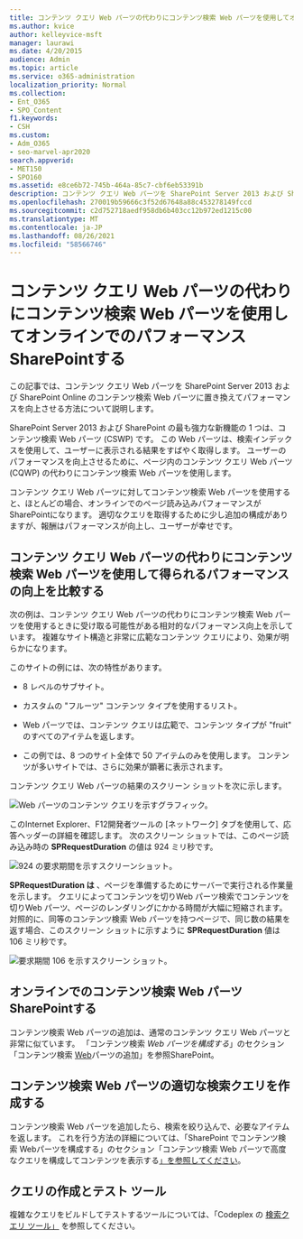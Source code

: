 ```yaml
---
title: コンテンツ クエリ Web パーツの代わりにコンテンツ検索 Web パーツを使用してオンラインでのパフォーマンスSharePointする
ms.author: kvice
author: kelleyvice-msft
manager: laurawi
ms.date: 4/20/2015
audience: Admin
ms.topic: article
ms.service: o365-administration
localization_priority: Normal
ms.collection:
- Ent_O365
- SPO_Content
f1.keywords:
- CSH
ms.custom:
- Adm_O365
- seo-marvel-apr2020
search.appverid:
- MET150
- SPO160
ms.assetid: e8ce6b72-745b-464a-85c7-cbf6eb53391b
description: コンテンツ クエリ Web パーツを SharePoint Server 2013 および SharePoint Online のコンテンツ検索 Web パーツに置き換えてパフォーマンスを向上させる方法について説明します。
ms.openlocfilehash: 270019b59666c3f52d67648a88c453278149fccd
ms.sourcegitcommit: c2d752718aedf958db6b403cc12b972ed1215c00
ms.translationtype: MT
ms.contentlocale: ja-JP
ms.lasthandoff: 08/26/2021
ms.locfileid: "58566746"
---
```

# <a name="using-content-search-web-part-instead-of-content-query-web-part-to-improve-performance-in-sharepoint-online"></a>コンテンツ クエリ Web パーツの代わりにコンテンツ検索 Web パーツを使用してオンラインでのパフォーマンスSharePointする

この記事では、コンテンツ クエリ Web パーツを SharePoint Server 2013 および SharePoint Online のコンテンツ検索 Web パーツに置き換えてパフォーマンスを向上させる方法について説明します。
  
SharePoint Server 2013 および SharePoint の最も強力な新機能の 1 つは、コンテンツ検索 Web パーツ (CSWP) です。 この Web パーツは、検索インデックスを使用して、ユーザーに表示される結果をすばやく取得します。 ユーザーのパフォーマンスを向上させるために、ページ内のコンテンツ クエリ Web パーツ (CQWP) の代わりにコンテンツ検索 Web パーツを使用します。
  
コンテンツ クエリ Web パーツに対してコンテンツ検索 Web パーツを使用すると、ほとんどの場合、オンラインでのページ読み込みパフォーマンスがSharePointになります。 適切なクエリを取得するために少し追加の構成がありますが、報酬はパフォーマンスが向上し、ユーザーが幸せです。
  
## <a name="comparing-the-performance-gain-you-get-from-using-content-search-web-part-instead-of-content-query-web-part"></a>コンテンツ クエリ Web パーツの代わりにコンテンツ検索 Web パーツを使用して得られるパフォーマンスの向上を比較する

次の例は、コンテンツ クエリ Web パーツの代わりにコンテンツ検索 Web パーツを使用するときに受け取る可能性がある相対的なパフォーマンス向上を示しています。 複雑なサイト構造と非常に広範なコンテンツ クエリにより、効果が明らかになります。
  
このサイトの例には、次の特性があります。
  
- 8 レベルのサブサイト。
    
- カスタムの "フルーツ" コンテンツ タイプを使用するリスト。
    
- Web パーツでは、コンテンツ クエリは広範で、コンテンツ タイプが "fruit" のすべてのアイテムを返します。
    
- この例では、8 つのサイト全体で 50 アイテムのみを使用します。 コンテンツが多いサイトでは、さらに効果が顕著に表示されます。
    
コンテンツ クエリ Web パーツの結果のスクリーン ショットを次に示します。
  
![Web パーツのコンテンツ クエリを示すグラフィック。](../media/b3d41f20-dfe5-46ed-9c0a-31057e82de33.png)
  
このInternet Explorer、F12開発者ツールの [ネットワーク] タブを使用して、応答ヘッダーの詳細を確認します。 次のスクリーン ショットでは、このページ読み込み時の **SPRequestDuration** の値は 924 ミリ秒です。 
  
![924 の要求期間を示すスクリーンショット。](../media/343571f2-a249-4de2-bc11-2cee93498aea.png)
  
 **SPRequestDuration は** 、ページを準備するためにサーバーで実行される作業量を示します。 クエリによってコンテンツを切りWeb パーツ検索でコンテンツを切りWeb パーツ、ページのレンダリングにかかる時間が大幅に短縮されます。 対照的に、同等のコンテンツ検索 Web パーツを持つページで、同じ数の結果を返す場合、このスクリーン ショットに示すように **SPRequestDuration** 値は 106 ミリ秒です。 
  
![要求期間 106 を示すスクリーン ショット。](../media/b46387ac-660d-4e5e-a11c-cc430e912962.png)
  
## <a name="adding-a-content-search-web-part-in-sharepoint-online"></a>オンラインでのコンテンツ検索 Web パーツSharePointする

コンテンツ検索 Web パーツの追加は、通常のコンテンツ クエリ Web パーツと非常に似ています。 「コンテンツ検索 *Web パーツを構成する*」のセクション「コンテンツ検索 [Web](https://support.office.com/article/Configure-a-Content-Search-Web-Part-in-SharePoint-0dc16de1-dbe4-462b-babb-bf8338c36c9a)パーツの追加」を参照SharePoint。
  
## <a name="creating-the-right-search-query-for-your-content-search-web-part"></a>コンテンツ検索 Web パーツの適切な検索クエリを作成する

コンテンツ検索 Web パーツを追加したら、検索を絞り込んで、必要なアイテムを返します。 これを行う方法の詳細については、「SharePoint でコンテンツ検索 Webパーツを構成する」のセクション「コンテンツ検索 Web パーツで高度なクエリを構成してコンテンツを表示する[」を参照してください](https://support.office.com/article/Configure-a-Content-Search-Web-Part-in-SharePoint-0dc16de1-dbe4-462b-babb-bf8338c36c9a)。
  
## <a name="query-building-and-testing-tool"></a>クエリの作成とテスト ツール

複雑なクエリをビルドしてテストするツールについては、「Codeplex の [検索クエリ ツール」](https://sp2013searchtool.codeplex.com/) を参照してください。 
  

